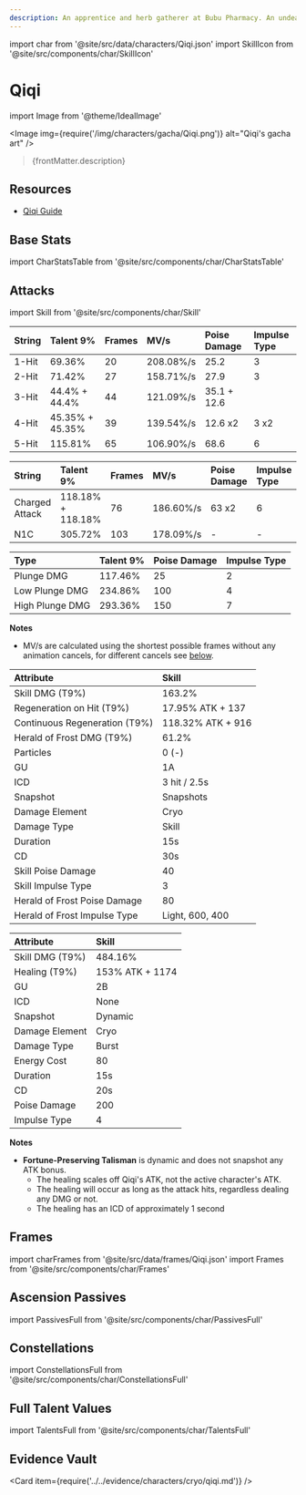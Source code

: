 ```yaml
---
description: An apprentice and herb gatherer at Bubu Pharmacy. An undead with a bone-white complexion, she seldom has much in the way of words or emotion.
---
```


import char from '@site/src/data/characters/Qiqi.json'
import SkillIcon from '@site/src/components/char/SkillIcon'

# Qiqi

import Image from '@theme/IdealImage'

<Image img={require('/img/characters/gacha/Qiqi.png')} alt="Qiqi's gacha art" />
<blockquote>{frontMatter.description}</blockquote>

## Resources

* [Qiqi Guide](https://keqingmains.com/qiqi/)

## Base Stats

import CharStatsTable from '@site/src/components/char/CharStatsTable'

<CharStatsTable char={char} />

## Attacks

import Skill from '@site/src/components/char/Skill'

<Tabs>
<TabItem value='na' label='Normal Attacks'>
<SkillIcon char={char} skill='na' />
<div class='talent-columns'>
<Skill char={char} skill='na' sectionFilter='Normal Attack' />

| String | Talent 9%       | Frames | MV/s      | Poise Damage | Impulse Type |
| :----- | :-------------- | :----- | :-------- | :----------- | :----------- |
| 1-Hit  | 69.36%          | 20     | 208.08%/s | 25.2         | 3            |
| 2-Hit  | 71.42%          | 27     | 158.71%/s | 27.9         | 3            |
| 3-Hit  | 44.4% + 44.4%   | 44     | 121.09%/s | 35.1 + 12.6  |
| 4-Hit  | 45.35% + 45.35% | 39     | 139.54%/s | 12.6 x2      | 3 x2         |
| 5-Hit  | 115.81%         | 65     | 106.90%/s | 68.6         | 6            |

</div>
<div class='talent-columns'>
<Skill char={char} skill='na' sectionFilter='Charged Attack' />

| String         | Talent 9%         | Frames | MV/s      | Poise Damage | Impulse Type |
| :------------- | :---------------- | :----- | :-------- | :----------- | :----------- |
| Charged Attack | 118.18% + 118.18% | 76     | 186.60%/s | 63 x2        | 6            |
| N1C            | 305.72%           | 103    | 178.09%/s | -            | -            |

</div>
<div class='talent-columns'>
<Skill char={char} skill='na' sectionFilter='Plunging Attack' />

| Type            | Talent 9% | Poise Damage | Impulse Type |
| :-------------- | :-------- | :----------- | :----------- |
| Plunge DMG      | 117.46%   | 25           | 2            |
| Low Plunge DMG  | 234.86%   | 100          | 4            |
| High Plunge DMG | 293.36%   | 150          | 7            |

</div>

**Notes**

* MV/s are calculated using the shortest possible frames without any animation cancels, for different cancels see [below](#frames).

</TabItem>

<TabItem value='e' label='Skill'>
<SkillIcon char={char} skill='e' />
<div class='talent-columns'>
<Skill char={char} skill='e' />

| Attribute                       | Skill             |
| :------------------------------ | :---------------- |
| Skill DMG \(T9%\)               | 163.2%            |
| Regeneration on Hit \(T9%\)     | 17.95% ATK + 137  |
| Continuous Regeneration \(T9%\) | 118.32% ATK + 916 |
| Herald of Frost DMG \(T9%\)     | 61.2%             |
| Particles                       | 0 \(-\)           |
| GU                              | 1A                |
| ICD                             | 3 hit / 2.5s      |
| Snapshot                        | Snapshots         |
| Damage Element                  | Cryo              |
| Damage Type                     | Skill             |
| Duration                        | 15s               |
| CD                              | 30s               |
| Skill Poise Damage              | 40                |
| Skill Impulse Type              | 3                 |
| Herald of Frost Poise Damage    | 80                |
| Herald of Frost Impulse Type    | Light, 600, 400   |

</div>
</TabItem>

<TabItem value='q' label='Burst'>
<SkillIcon char={char} skill='q' />
<div class='talent-columns'>
<Skill char={char} skill='q'/>

| Attribute         | Skill           |
| :---------------- | :-------------- |
| Skill DMG \(T9%\) | 484.16%         |
| Healing \(T9%\)   | 153% ATK + 1174 |
| GU                | 2B              |
| ICD               | None            |
| Snapshot          | Dynamic         |
| Damage Element    | Cryo            |
| Damage Type       | Burst           |
| Energy Cost       | 80              |
| Duration          | 15s             |
| CD                | 20s             |
| Poise Damage      | 200             |
| Impulse Type      | 4               |

</div>

**Notes**

* **Fortune-Preserving Talisman** is dynamic and does not snapshot any ATK bonus.
  * The healing scales off Qiqi's ATK, not the active character's ATK.
  * The healing will occur as long as the attack hits, regardless dealing any DMG or not.
  * The healing has an ICD of approximately 1 second

</TabItem>
</Tabs>

## Frames

import charFrames from '@site/src/data/frames/Qiqi.json'
import Frames from '@site/src/components/char/Frames'

<Frames data={charFrames} />

## Ascension Passives

import PassivesFull from '@site/src/components/char/PassivesFull'

<PassivesFull char={char} />

## Constellations

import ConstellationsFull from '@site/src/components/char/ConstellationsFull'

<ConstellationsFull char={char} />

## Full Talent Values

import TalentsFull from '@site/src/components/char/TalentsFull'

<TalentsFull char={char} />

## Evidence Vault

<Card item={require('../../evidence/characters/cryo/qiqi.md')} />
